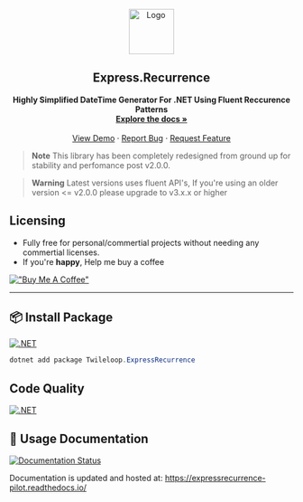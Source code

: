 <!-- PROJECT LOGO -->
<br />
<div align="center">
  <a href="https://github.com/othneildrew/Best-README-Template">
    <img src="https://cdn-icons-png.flaticon.com/512/5299/5299032.png" alt="Logo" width="80" height="80">
  </a>

  <h2 align="center">Express.Recurrence</h2>

  <p align="center">
    <b>Highly Simplified DateTime Generator For .NET Using Fluent Reccurence Patterns</b>
    <br />
    <a href="https://github.com/othneildrew/Best-README-Template"><strong>Explore the docs »</strong></a>
    <br />
    <br />
    <a href="https://github.com/othneildrew/Best-README-Template">View Demo</a>
    ·
    <a href="https://github.com/othneildrew/Best-README-Template/issues">Report Bug</a>
    ·
    <a href="https://github.com/othneildrew/Best-README-Template/issues">Request Feature</a>
  </p>
  
</div>

> **Note**
> This library has been completely redesigned from ground up for stability and perfomance post v2.0.0.

> **Warning**
Latest versions uses fluent API's, If you're using an older version <= v2.0.0 please upgrade to v3.x.x or higher 

## Licensing
* Fully free for personal/commertial projects without needing any commertial licenses.
* If you're **happy**, Help me buy a coffee

[!["Buy Me A Coffee"](https://www.buymeacoffee.com/assets/img/custom_images/orange_img.png)](https://www.buymeacoffee.com/sangeethnanda)

-----

## :package: Install Package
[![.NET](https://img.shields.io/nuget/dt/Twileloop.ExpressRecurrence?label=NuGet%20Downloads&style=flat-square)](https://www.nuget.org/packages/Twileloop.ExpressRecurrence/)

```powershell
dotnet add package Twileloop.ExpressRecurrence
```

## Code Quality
[![.NET](https://img.shields.io/github/actions/workflow/status/sangeethnandakumar/ExpressRecurrence-Pilot/sonar.yml?branch=master&label=SonarQube%20%28Code%20Quality%29&style=flat-square)](https://www.nuget.org/packages/Twileloop.ExpressRecurrence/)

## :loudspeaker: Usage Documentation
[![Documentation Status](https://readthedocs.org/projects/express-activedirectory/badge/?version=latest)](https://express-activedirectory.readthedocs.io/en/latest/?badge=latest)

Documentation is updated and hosted at: https://expressrecurrence-pilot.readthedocs.io/
